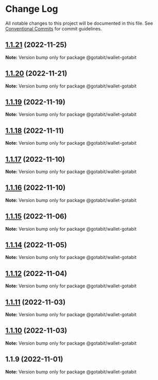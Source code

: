 # Change Log

All notable changes to this project will be documented in this file.
See [Conventional Commits](https://conventionalcommits.org) for commit guidelines.

## [1.1.21](https://github.com/gotabit/sdk-ts/compare/@gotabit/wallet-gotabit@1.1.20...@gotabit/wallet-gotabit@1.1.21) (2022-11-25)

**Note:** Version bump only for package @gotabit/wallet-gotabit

## [1.1.20](https://github.com/gotabit/sdk-ts/compare/@gotabit/wallet-gotabit@1.1.19...@gotabit/wallet-gotabit@1.1.20) (2022-11-21)

**Note:** Version bump only for package @gotabit/wallet-gotabit

## [1.1.19](https://github.com/gotabit/sdk-ts/compare/@gotabit/wallet-gotabit@1.1.18...@gotabit/wallet-gotabit@1.1.19) (2022-11-19)

**Note:** Version bump only for package @gotabit/wallet-gotabit

## [1.1.18](https://github.com/gotabit/sdk-ts/compare/@gotabit/wallet-gotabit@1.1.17...@gotabit/wallet-gotabit@1.1.18) (2022-11-11)

**Note:** Version bump only for package @gotabit/wallet-gotabit

## [1.1.17](https://github.com/gotabit/sdk-ts/compare/@gotabit/wallet-gotabit@1.1.16...@gotabit/wallet-gotabit@1.1.17) (2022-11-10)

**Note:** Version bump only for package @gotabit/wallet-gotabit

## [1.1.16](https://github.com/gotabit/sdk-ts/compare/@gotabit/wallet-gotabit@1.1.15...@gotabit/wallet-gotabit@1.1.16) (2022-11-10)

**Note:** Version bump only for package @gotabit/wallet-gotabit

## [1.1.15](https://github.com/gotabit/sdk-ts/compare/@gotabit/wallet-gotabit@1.1.14...@gotabit/wallet-gotabit@1.1.15) (2022-11-06)

**Note:** Version bump only for package @gotabit/wallet-gotabit

## [1.1.14](https://github.com/gotabit/sdk-ts/compare/@gotabit/wallet-gotabit@1.1.12...@gotabit/wallet-gotabit@1.1.14) (2022-11-05)

**Note:** Version bump only for package @gotabit/wallet-gotabit

## [1.1.12](https://github.com/gotabit/sdk-ts/compare/@gotabit/wallet-gotabit@1.1.11...@gotabit/wallet-gotabit@1.1.12) (2022-11-04)

**Note:** Version bump only for package @gotabit/wallet-gotabit

## [1.1.11](https://github.com/gotabit/sdk-ts/compare/@gotabit/wallet-gotabit@1.1.10...@gotabit/wallet-gotabit@1.1.11) (2022-11-03)

**Note:** Version bump only for package @gotabit/wallet-gotabit

## [1.1.10](https://github.com/gotabit/sdk-ts/compare/@gotabit/wallet-gotabit@1.1.9...@gotabit/wallet-gotabit@1.1.10) (2022-11-03)

**Note:** Version bump only for package @gotabit/wallet-gotabit

## 1.1.9 (2022-11-01)

**Note:** Version bump only for package @gotabit/wallet-gotabit

